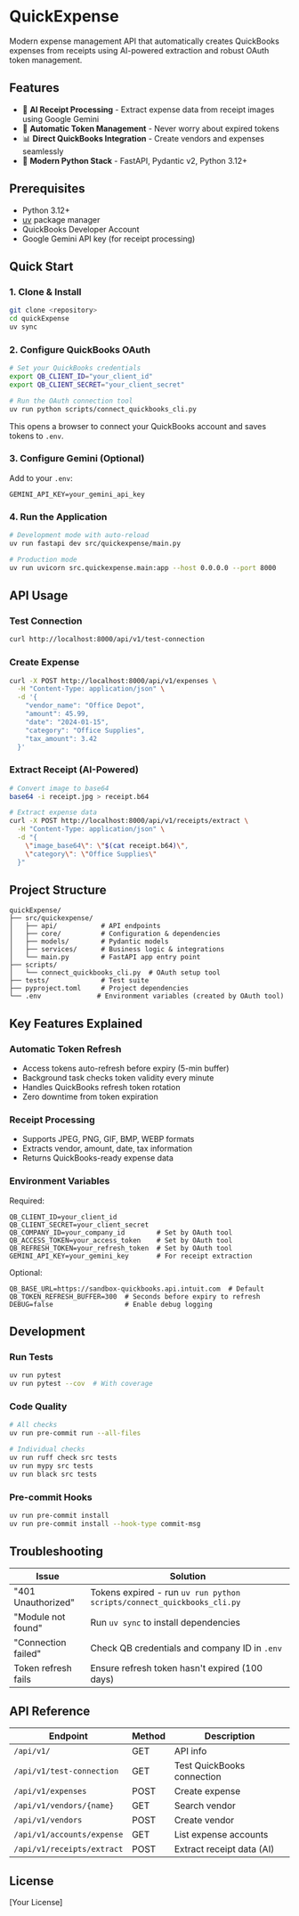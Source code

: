 # QuickExpense

Modern expense management API that automatically creates QuickBooks expenses from receipts using AI-powered extraction and robust OAuth token management.

## Features

- 🤖 **AI Receipt Processing** - Extract expense data from receipt images using Google Gemini
- 🔄 **Automatic Token Management** - Never worry about expired tokens
- 📊 **Direct QuickBooks Integration** - Create vendors and expenses seamlessly
- 🚀 **Modern Python Stack** - FastAPI, Pydantic v2, Python 3.12+

## Prerequisites

- Python 3.12+
- [uv](https://github.com/astral-sh/uv) package manager
- QuickBooks Developer Account
- Google Gemini API key (for receipt processing)

## Quick Start

### 1. Clone & Install

```bash
git clone <repository>
cd quickExpense
uv sync
```

### 2. Configure QuickBooks OAuth

```bash
# Set your QuickBooks credentials
export QB_CLIENT_ID="your_client_id"
export QB_CLIENT_SECRET="your_client_secret"

# Run the OAuth connection tool
uv run python scripts/connect_quickbooks_cli.py
```

This opens a browser to connect your QuickBooks account and saves tokens to `.env`.

### 3. Configure Gemini (Optional)

Add to your `.env`:
```env
GEMINI_API_KEY=your_gemini_api_key
```

### 4. Run the Application

```bash
# Development mode with auto-reload
uv run fastapi dev src/quickexpense/main.py

# Production mode
uv run uvicorn src.quickexpense.main:app --host 0.0.0.0 --port 8000
```

## API Usage

### Test Connection
```bash
curl http://localhost:8000/api/v1/test-connection
```

### Create Expense
```bash
curl -X POST http://localhost:8000/api/v1/expenses \
  -H "Content-Type: application/json" \
  -d '{
    "vendor_name": "Office Depot",
    "amount": 45.99,
    "date": "2024-01-15",
    "category": "Office Supplies",
    "tax_amount": 3.42
  }'
```

### Extract Receipt (AI-Powered)
```bash
# Convert image to base64
base64 -i receipt.jpg > receipt.b64

# Extract expense data
curl -X POST http://localhost:8000/api/v1/receipts/extract \
  -H "Content-Type: application/json" \
  -d "{
    \"image_base64\": \"$(cat receipt.b64)\",
    \"category\": \"Office Supplies\"
  }"
```

## Project Structure

```
quickExpense/
├── src/quickexpense/
│   ├── api/           # API endpoints
│   ├── core/          # Configuration & dependencies
│   ├── models/        # Pydantic models
│   ├── services/      # Business logic & integrations
│   └── main.py        # FastAPI app entry point
├── scripts/
│   └── connect_quickbooks_cli.py  # OAuth setup tool
├── tests/             # Test suite
├── pyproject.toml     # Project dependencies
└── .env              # Environment variables (created by OAuth tool)
```

## Key Features Explained

### Automatic Token Refresh
- Access tokens auto-refresh before expiry (5-min buffer)
- Background task checks token validity every minute
- Handles QuickBooks refresh token rotation
- Zero downtime from token expiration

### Receipt Processing
- Supports JPEG, PNG, GIF, BMP, WEBP formats
- Extracts vendor, amount, date, tax information
- Returns QuickBooks-ready expense data

### Environment Variables

Required:
```env
QB_CLIENT_ID=your_client_id
QB_CLIENT_SECRET=your_client_secret
QB_COMPANY_ID=your_company_id        # Set by OAuth tool
QB_ACCESS_TOKEN=your_access_token    # Set by OAuth tool
QB_REFRESH_TOKEN=your_refresh_token  # Set by OAuth tool
GEMINI_API_KEY=your_gemini_key       # For receipt extraction
```

Optional:
```env
QB_BASE_URL=https://sandbox-quickbooks.api.intuit.com  # Default
QB_TOKEN_REFRESH_BUFFER=300  # Seconds before expiry to refresh
DEBUG=false                  # Enable debug logging
```

## Development

### Run Tests
```bash
uv run pytest
uv run pytest --cov  # With coverage
```

### Code Quality
```bash
# All checks
uv run pre-commit run --all-files

# Individual checks
uv run ruff check src tests
uv run mypy src tests
uv run black src tests
```

### Pre-commit Hooks
```bash
uv run pre-commit install
uv run pre-commit install --hook-type commit-msg
```

## Troubleshooting

| Issue | Solution |
|-------|----------|
| "401 Unauthorized" | Tokens expired - run `uv run python scripts/connect_quickbooks_cli.py` |
| "Module not found" | Run `uv sync` to install dependencies |
| "Connection failed" | Check QB credentials and company ID in `.env` |
| Token refresh fails | Ensure refresh token hasn't expired (100 days) |

## API Reference

| Endpoint | Method | Description |
|----------|--------|-------------|
| `/api/v1/` | GET | API info |
| `/api/v1/test-connection` | GET | Test QuickBooks connection |
| `/api/v1/expenses` | POST | Create expense |
| `/api/v1/vendors/{name}` | GET | Search vendor |
| `/api/v1/vendors` | POST | Create vendor |
| `/api/v1/accounts/expense` | GET | List expense accounts |
| `/api/v1/receipts/extract` | POST | Extract receipt data (AI) |

## License

[Your License]
